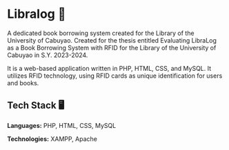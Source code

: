 
# Libralog 📖

A dedicated book borrowing system created for the Library of the University of Cabuyao. Created for the thesis entitled Evaluating LibraLog as a Book Borrowing System with RFID for the Library of the University of Cabuyao in S.Y. 2023-2024.

It is a web-based application written in PHP, HTML, CSS, and MySQL. It utilizes RFID technology, using RFID cards as unique identification for users and books.

## Tech Stack 🖥️

**Languages:** PHP, HTML, CSS, MySQL

**Technologies:** XAMPP, Apache

